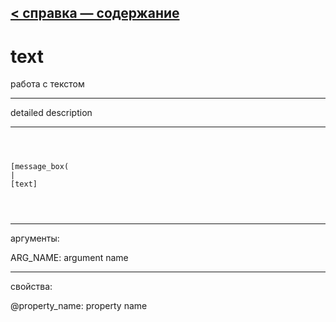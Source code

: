 [< справка — содержание](ceammc_lib.html)
---

# text


работа с текстом

---

detailed description
<br>


---


```



[message_box(                                 
|
[text]


            
```

---
аргументы:

ARG_NAME: argument name<br>

---
свойства:

@property_name: property name<br>

